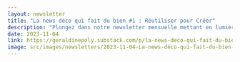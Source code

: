 ```yaml
---
layout: newsletter
title: "La news déco qui fait du bien #1 : Réutiliser pour Créer"
description: "Plongez dans notre newsletter mensuelle mettant en lumière la collaboration éco-créative avec la designer Sonia Laudet. Explorez la tendance du recyclage décoratif, des astuces pour une illumination optimale à l'approche de l'hiver, et une célébration de l'art durable."
date: 2023-11-04
link: https://geraldinepoly.substack.com/p/la-news-deco-qui-fait-du-bien-1-reutiliser
image: src/images/newsletters/2023-11-04-La-news-déco-qui-fait-du-bien-#1-:-Réutiliser-pour-Créer.heic
---
```

